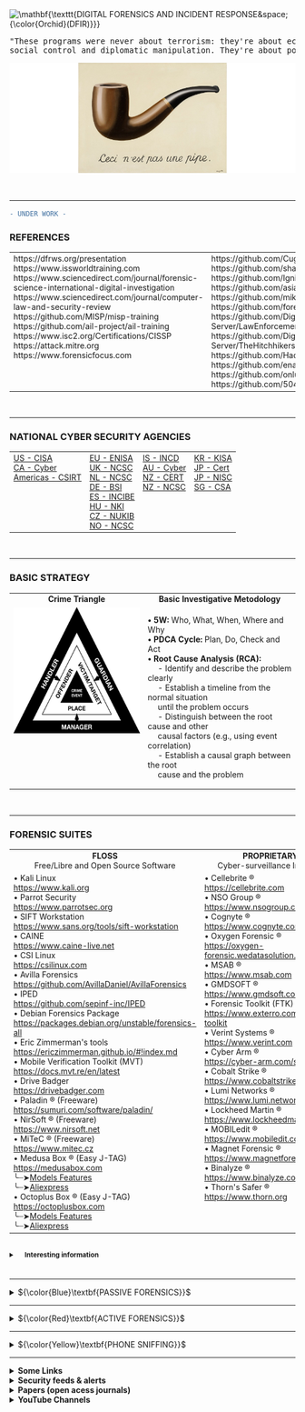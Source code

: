 <!DOCTYPE html>
<html>
<body>

<!-- ############################TAKE#OUT#MDFK#;D##################################### -->

<img src="https://latex.codecogs.com/svg.image?\huge&space;\mathbf{\texttt{DIGITAL&space;FORENSICS&space;AND&space;INCIDENT&space;RESPONSE&space;{\color{Orchid}(DFIR)}}}" title="\mathbf{\texttt{DIGITAL FORENSICS AND INCIDENT RESPONSE&space;{\color{Orchid}(DFIR)}}}" />

<pre>"These programs were never about terrorism: they're about economic spying,
social control and diplomatic manipulation. They're about power." (Edward Snowden)</pre>

![banner](.data/ceci_nest_pas_une_pipe_1929_-_rene_magritte_830px.png)

<!-- ################################################################################# -->
<br>
<hr>

```diff
- UNDER WORK -
```

<h3>REFERENCES</h3>

<table style="width: 100%" cellspacing="0" cellpadding="0">
<tr>
<td valign="top" style="width: 50%">
https://dfrws.org/presentation</br>
https://www.issworldtraining.com</br>
https://www.sciencedirect.com/journal/forensic-science-international-digital-investigation</br>
https://www.sciencedirect.com/journal/computer-law-and-security-review</br>
https://github.com/MISP/misp-training</br>
https://github.com/ail-project/ail-training</br>
https://www.isc2.org/Certifications/CISSP</br>
https://attack.mitre.org</br>
https://www.forensicfocus.com</br>
</td>
<td valign="top" style="width: 50%">
https://github.com/Cugu/awesome-forensics</br>
https://github.com/shadawck/awesome-anti-forensic</br>
https://github.com/Ignitetechnologies/Mindmap</br>
https://github.com/asiamina/A-Course-on-Digital-Forensics</br>
https://github.com/mikeroyal/Digital-Forensics-Guide</br>
https://github.com/forensicswiki/wiki</br>
https://github.com/Digital-Forensics-Discord-Server/LawEnforcementResources</br>
https://github.com/Digital-Forensics-Discord-Server/TheHitchhikersGuidetoDFIRExperiencesFromBeginnersandExperts</br>
https://github.com/Hack-with-Github/Awesome-Hacking</br>
https://github.com/enaqx/awesome-pentest</br>
https://github.com/onlurking/awesome-infosec</br>
https://github.com/504ensicsLabs</br>
</td>
</tr>
</table>

<!-- ################################################################################# -->
<br>
<hr>

<h3>NATIONAL CYBER SECURITY AGENCIES</h3>

<table style="width: 100%" cellspacing="0" cellpadding="0">
<tr>
<td valign="top">
<a href="https://www.cisa.gov/">US - CISA</a><br>
<a href="https://www.cyber.gc.ca/en">CA - Cyber</a><br>
<a href="https://csirtamericas.org/en">Americas - CSIRT</a><br>
</td>
<td valign="top">
<a href="https://www.enisa.europa.eu">EU - ENISA</a><br>
<a href="https://www.ncsc.gov.uk">UK - NCSC</a><br>
<a href="https://english.ncsc.nl">NL - NCSC</a><br>
<a href="https://www.bsi.bund.de/EN">DE - BSI</a><br>
<a href="https://www.incibe.es">ES - INCIBE</a><br>
<a href="https://www.nki.gov.hu/en">HU - NKI</a><br>
<a href="https://www.nukib.cz/en">CZ - NUKIB</a><br>
<a href="https://nsm.no/areas-of-expertise/cyber-securitynorwegian-national-cyber-security-centre-ncsc">NO - NCSC</a><br>
</td>
<td valign="top">
<a href="https://www.gov.il/en/departments/israel_national_cyber_directorate/govil-landing-page">IS - INCD</a><br>
<a href="https://www.cyber.gov.au">AU - Cyber</a><br>
<a href="https://www.cert.govt.nz">NZ - CERT</a><br>
<a href="https://www.ncsc.govt.nz">NZ - NCSC</a><br>
</td>
<td valign="top">
<a href="https://www.kisa.or.kr/EN">KR - KISA</a><br>
<a href="https://www.jpcert.or.jp/english">JP - Cert</a><br>
<a href="https://www.nisc.go.jp/eng/index.html">JP - NISC</a><br>
<a href="https://www.csa.gov.sg">SG - CSA</a><br>
</td>
</tr>
</table>

<!-- ################################################################################# -->
<br>
<hr>

<h3>BASIC STRATEGY</h3>

<table style="width: 100%" cellspacing="0" cellpadding="0">
<tr>
  <td align="center" valign="top"><b>Crime Triangle</b></td>
  <td align="center" valign="top"><b>Basic Investigative Metodology</b></td>
</tr>
<tr>
  <td align="center" valign="top">
    <img src=".data/crime_triangle.png" alt="Image">
  </td>
  <td align="left" valign="top">
    <p>
    <b>• 5W:</b> Who, What, When, Where and Why</br> 
    <b>• PDCA Cycle:</b> Plan, Do, Check and Act</br>
    <b>• Root Cause Analysis (RCA):</b></br>
    &emsp; - Identify and describe the problem clearly</br>
    &emsp; - Establish a timeline from the normal situation</br>
    &emsp;   until the problem occurs</br> 
    &emsp; - Distinguish between the root cause and other</br>
    &emsp;   causal factors (e.g., using event correlation)</br>
    &emsp; - Establish a causal graph between the root</br>
    &emsp;   cause and the problem</br>
    </p>
  </td>
</tr>
</table>

<!-- ################################################################################# -->
<br>
<hr>

<h3>FORENSIC SUITES</h3>

<table style="width: 100%" cellspacing="0" cellpadding="0">
<tr>
<td align="center" valign="top" style="width: 50%"><b>FLOSS</b><br>Free/Libre and Open Source Software</td>
<td align="center" valign="top" style="width: 50%"><b>PROPRIETARY</b><br>Cyber-surveillance Industry</td>
</tr>
<tr>
<td align="left" valign="top" style="width: 50%">
• Kali Linux<br><a href="https://www.kali.org">https://www.kali.org</a><br>
• Parrot Security<br><a href="https://www.parrotsec.org">https://www.parrotsec.org</a><br>
• SIFT Workstation<br><a href="https://www.sans.org/tools/sift-workstation" target="_blank" rel="noopener noreferrer">https://www.sans.org/tools/sift-workstation</a><br>
• CAINE<br><a href="https://www.caine-live.net">https://www.caine-live.net</a><br>
• CSI Linux<br><a href="https://csilinux.com">https://csilinux.com</a><br>
• Avilla Forensics<br><a href="https://github.com/AvillaDaniel/AvillaForensics">https://github.com/AvillaDaniel/AvillaForensics</a><br>
• IPED<br><a href="https://github.com/sepinf-inc/IPED">https://github.com/sepinf-inc/IPED</a><br>
• Debian Forensics Package<br><a href="https://packages.debian.org/unstable/forensics-all">https://packages.debian.org/unstable/forensics-all</a><br>
• Eric Zimmerman's tools<br><a href="https://ericzimmerman.github.io/#!index.md">https://ericzimmerman.github.io/#!index.md</a><br>
• Mobile Verification Toolkit (MVT)<br><a href="https://docs.mvt.re/en/latest">https://docs.mvt.re/en/latest</a><br>
• Drive Badger<br><a href="https://drivebadger.com">https://drivebadger.com</a><br>
• Paladin ® (Freeware)<br><a href="https://sumuri.com/product/paladin-lts/">https://sumuri.com/software/paladin/</a><br>
• NirSoft ® (Freeware)<br><a href="https://www.nirsoft.net/computer_forensic_software.html">https://www.nirsoft.net</a><br>
• MiTeC ® (Freeware)<br><a href="https://www.mitec.cz">https://www.mitec.cz</a><br>
• Medusa Box ® (Easy J-TAG)<br> <a href="https://medusabox.com/">https://medusabox.com</a><br> ╰┈➤<a href="https://medusabox.com/eng/features/features">Models Features</a><br> ╰┈➤<a href="https://aliexpress.com/w/wholesale-medusa-box.html">Aliexpress</a><br>
• Octoplus Box ® (Easy J-TAG)<br><a href="https://octoplusbox.com">https://octoplusbox.com</a><br> ╰┈➤<a href="https://octoplusbox.com/en/features/models/">Models Features</a><br> ╰┈➤<a href="https://www.aliexpress.com/w/wholesale-octoplus-box.html">Aliexpress</a><br>
  </td>
  <td align="left" valign="top" style="width: 50%;">
• Cellebrite ®<br><a href="https://cellebrite.com/" target="_blank" rel="noopener noreferrer">https://cellebrite.com</a><br>
• NSO Group ®<br><a href="https://www.nsogroup.com/" target="_blank" rel="noopener noreferrer">https://www.nsogroup.com</a><br>
• Cognyte ®<br><a href="https://www.cognyte.com/" target="_blank" rel="noopener noreferrer">https://www.cognyte.com</a><br>
• Oxygen Forensic ®<br><a href="https://oxygen-forensic.wedatasolution.com/" target="_blank" rel="noopener noreferrer">https://oxygen-forensic.wedatasolution.com</a><br>
• MSAB ®<br><a href="https://www.msab.com/" target="_blank" rel="noopener noreferrer">https://www.msab.com</a><br>
• GMDSOFT ®<br><a href="https://www.gmdsoft.com/" target="_blank" rel="noopener noreferrer">https://www.gmdsoft.com</a><br>• Forensic Toolkit (FTK) ® <br><a href="https://www.exterro.com/forensic-toolkit" target="_blank" rel="noopener noreferrer">https://www.exterro.com/forensic-toolkit</a><br>
• Verint Systems ®<br><a href="https://www.verint.com/" target="_blank" rel="noopener noreferrer">https://www.verint.com</a><br>
• Cyber Arm ®<br><a href="https://cyber-arm.com/services" target="_blank" rel="noopener noreferrer">https://cyber-arm.com/services</a><br>
• Cobalt Strike ®<br><a href="https://www.cobaltstrike.com" target="_blank" rel="noopener noreferrer">https://www.cobaltstrike.com</a><br>
• Lumi Networks ®<br><a href="https://www.lumi.network" target="_blank" rel="noopener noreferrer">https://www.lumi.network</a><br>
• Lockheed Martin ®<br><a href="https://www.lockheedmartin.com" target="_blank" rel="noopener noreferrer">https://www.lockheedmartin.com/</a><br>
• MOBILedit ®<br><a href="https://www.mobiledit.com/mobiledit-forensic" target="_blank" rel="noopener noreferrer">https://www.mobiledit.com</a><br>
• Magnet Forensic ®<br><a href="https://www.magnetforensics.com/" target="_blank" rel="noopener noreferrer">https://www.magnetforensics.com</a><br>
• Binalyze ®<br><a href="https://www.binalyze.com" target="_blank" rel="noopener noreferrer">https://www.binalyze.com</a><br>
• Thorn's Safer ®<br><a href="https://www.thorn.org/" target="_blank" rel="noopener noreferrer">https://www.thorn.org</a><br>
</td>
</tr>
</table>
<br>
<sub>
<details>
<p><summary><b>&emsp; Interesting information</b></summary></p>
<p>• Beyond the Veil of Surveillance: Private Sector Offensive Actors (PSOAs)</p>
<p>https://socradar.io/beyond-the-veil-of-surveillance-private-sector-offensive-actors-psoas</p>
<p>• Burn, drown, or smash your phone: Forensics can extract data anyway</p>
<p>https://www.zdnet.com/article/burn-drown-or-smash-your-phone-forensics-can-extract-data-anyway</p>
<p>• How law enforcement gets around your smartphone’s encryption</p>
<p>https://arstechnica.com/information-technology/2021/01/how-law-enforcement-gets-around-your-smartphones-encryption/</p>
<p>• Cellphone data used to solve murder case from 2 years ago, police say</p>
<p>https://www.youtube.com/watch?v=EmWsW_p_ta4</p>
<p>• The Stingray: How Law Enforcement Can Track Your Every Move</p>
<p>https://www.youtube.com/watch?v=wzSgLpNrr2E</p>
<p>• Police are tracking you and your license plates</p>
<p>https://www.youtube.com/watch?v=DH7edXaZS0A</p>
<p>• SCOTUS: Police Need Search Warrant to Ping cell Phones</p>
<p>https://www.youtube.com/watch?v=ASYm-3NJ-GA&t=40s</p>
<p>• EFF to Michigan Court: Governments Shouldn’t Be Allowed to Use a Drone to Spy on You Without a Warrant
<p>https://www.eff.org/deeplinks/2023/09/eff-michigan-court-governments-shouldnt-be-allowed-use-drone-spy-you-without
<p>• Forensics Journal Comparative analysis of mobile forensic proprietary tools: an application in forensic investigation (2022)</p>
<p>https://www.forensicscijournal.com/articles/jfsr-aid1039.pdf</p>
<p>• Methodology for Forensics Data Reconstruction on Mobile Devices with Android Operating System Applying In-System</p>
<p>Programming and Combination Firmware (2020)</p>
<p>https://ppee.unb.br/wp-content/uploads/2020/12/Artigo_Claudinei-Morim.pdf</p>
</details>
</sub>

<!-- ################################################################################# -->
<br>
<hr>

<details>
<summary>${\color{Blue}\textbf{PASSIVE FORENSICS}}$</summary>
<br>

<h3>FORENSIC STANDARDS</h3>

Visit our repo tree: <a href="https://github.com/RENANZG/My-Forensics/tree/main/2.FORENSIC_STANDARDS">2.FORENSIC_STANDARDS</a>

<h3>FORENSIC TOOLS</h3>

<h4>ONLINE</h4>
• Virus Total - https://www.virustotal.com</br>
• Binvis - https://binvis.io</br>
• Hybrid - https://hybrid-analysis.com</br>
• Any Run - https://app.any.run</br>
• IP Logger - https://iplogger.org</br>
• IP Tracker - https://iplogger.org/ip-tracker</br>
• Location Tracker - https://iplogger.org/location-tracker</br>
• URL checker -  https://iplogger.org/url_checker</br>
• MAC address lookup - https://iplogger.org/mac-checker</br>
• IP API</br>
&emsp; - ip-api - https://ip-api.com</br>
&emsp; - ipify - https://www.ipify.org</br>
&emsp; - ipapi - https://ipapi.co</br>
&emsp; - vpnapi - https://vpnapi.io</br>
&emsp; - ipapi - https://ipapi.com</br>
• Name OSINT - https://namechk.com</br>
• Awesome Osint - https://github.com/jivoi/awesome-osint</br>
• Sherlock Project - https://github.com/sherlock-project/sherlock</br>
• Message Header Analyzer - https://mha.azurewebsites.net/  |  https://github.com/microsoft/MHA</br>
• Reverse Shell Generator - https://www.revshells.com</br>
• Magic Numbers - https://en.wikipedia.org/wiki/Magic_number_(programming)</br>
• Rainbow Tables (Hashes) - https://hashes.com/en/decrypt/hash</br>

<h4>OFFLINE</h4>
• ImHex - https://github.com/WerWolv/ImHex</br>
• ImageJ - https://github.com/imagej/ImageJ</br>
• Drive Badger - Covert Data Exfiltration Operations - https://github.com/drivebadger/drivebadger</br>
• Making Maps for Investigators - https://github.com/northloopforensics/Fetch</br>
• Offensive Google framework - https://github.com/mxrch/GHunt</br>
• Bitlocker Key Finder - https://github.com/northloopforensics/Bitlocker_Key_Finder</br>
• https://github.com/teamdfir/sift</br>
• https://github.com/keydet89/RegRipper3.0</br>
• https://www.autopsy.com/download/</br>
• https://www.nomoreransom.org/en/index.html</br>
• https://docs.microsoft.com/en-us/sysinternals/downloads</br>
• https://www.hirensbootcd.org/download</br>

<h3>VOLATILE MEMORY ANALYSIS</h3>
• Volatility</br>
https://www.volatilityfoundation.org/releases</br>
• Linux Memory Extractor (LiME)</br>
https://github.com/504ensicsLabs/LiME</br>
• Cobalt Strike in memory</br>
https://andreafortuna.org/2020/11/22/how-to-detect-cobalt-strike-activity-in-memory-forensics/</br>

<h3>JTAG, CHIP-OFF AND ISP FORENSICS</h3>
https://www.teeltech.com/ufaqs/what-is-jtag-chip-off-and-isp</br>
https://www.cellebritelearningcenter.com/mod/page/view.php?id=11903</br>
https://www.fletc.gov/jtag-chipoff-smartphones-training-program</br>
https://www.gillware.com/phone-data-recovery-services/jtag-chip-off-forensics</br>
https://www.gillware.com/phone-data-recovery-services/chip-off-forensics-services</br>

<h4>Researching support for phones in JTAG software</h4>
https://octoplusbox.com</br>
https://medusabox.com</br>
https://www.riffbox.org</br>
https://easy-jtag.com </br>
https://z3x-team.com</br>

<h3>CRYPTOCURRENCIES ANALYSIS</h3>
https://www.chainalysis.com</br>
https://www.blocksherlock.com/home/blockchain-explorers</br>
https://github.com/demining/CryptoDeepTools</br>
https://github.com/demining/bitcoindigger</br>
https://github.com/demining/Dao-Exploit</br>


</details>

<!-- ################################################################################# -->
<hr>

<details>
<summary>${\color{Red}\textbf{ACTIVE FORENSICS}}$</summary>

<!-- ################################# -->

<h3>POLICE HACKING</h3>

Visit our repo tree: <a href="https://github.com/RENANZG/My-Forensics/tree/main/4.POLICE_HACKING">4.POLICE_HACKING</a>

<h3>LAW ENFORCEMENT AGENCY (LEA)</h3>

<h4>• Rule of Law Benchmarks</h4>

<h5>Always remember that the law in books is different from the law in action.</h5>

<h4>• International Convention</h4>
∙ UNO - Library of Resources - https://www.unodc.org/e4j/en/resdb/index.html</br>
∙ Budapest Convention - Cybercrime - https://www.coe.int/en/web/cybercrime/the-budapest-convention</br>
∙ Octopus Project - https://coe.int/en/web/cybercrime/octopus-project</br>
∙ Five Eyes - https://en.wikipedia.org/wiki/Five_Eyes</br>

<h4>• Council of Europe - Cybercrime</h4>
∙ Cybercrime - https://www.coe.int/cybercrime</br>
∙ GLACY+ - https://coe.int/en/web/cybercrime/glacyplus</br>
∙ iPROCEEDS-2 - https://coe.int/en/web/cybercrime/iproceeds-2</br>
∙ Octopus Project - https://coe.int/en/web/cybercrime/octopus-project</br>
∙ CyberSouth - https://coe.int/en/web/cybercrime/cybersouth</br>
∙ CyberEast - https://coe.int/en/web/cybercrime/cybereast</br>

<h4>• Investigatory Powers - Criminal Law</h4>

<h6>Americas</h6> 
∙ US - Federal Rules - Criminal Procedure - Overview - <a href="https://www.law.cornell.edu/wex/criminal_procedure" target="_blank">Link</a></br>
∙ US - Federal Rules - Criminal Procedure - Rule 41 - Search and Seizure - <a href="https://www.law.cornell.edu/rules/frcrmp/rule_41" target="_blank">Link</a></br>

<h6>Union European</h6>
∙ UE - Criminal procedural laws across the European Union – A comparative analysis - <a href="https://www.europarl.europa.eu/RegData/etudes/STUD/2018/604977/IPOL_STU(2018)604977(ANN01)_EN.pdf" target="_blank">Link</a></br>
∙ UK - Crime, justice and law - Law and practice - <a href="https://www.gov.uk/guidance/rules-and-practice-directions-2020" target="_blank">Link</a></br>
∙ UK - Public General Acts - Investigatory Powers Act 2016 - <a href="https://www.legislation.gov.uk/ukpga/2016/25/contents" target="_blank">Link</a></br>
∙ GE - German Criminal Code (Strafgesetzbuch – StGB) - <a href="https://www.gesetze-im-internet.de/englisch_stgb" target="_blank">Link</a></br>
∙ GE - German Code of Criminal Procedure (Strafprozeßordnung – StPO) - <a href="https://www.gesetze-im-internet.de/englisch_stpo/index.html" target="_blank">Link</a></br>

![architecture](https://github.com/RENANZG/My-Forensics/assets/53377291/f92b0055-29fe-40de-9a45-da845d0f3f4b)

<!-- ################################# -->

<h2>The Five, Nine, & Fourteen Eyes surveillance alliance includes the following countries:</h2>

<table style="width: 100%;" cellspacing="0" cellpadding="0">
<tr>
<td align="left"><b>Countries</b></td>
<td align="center"><b>Five Eyes</b></td>
<td align="center"><b>Nine Eyes</b></td>
<td align="center"><b>Fourteen Eyes</b></td>
<td align="center"><b>Other</b></td>
</tr>
<tr>
<td align="left">United Kingdom</td>
<td align="center">✔️</td>
<td align="center">✔️</td>
<td align="center">✔️</td>
<td align="center"></td>
</tr>
<tr>
<td align="left">United States</td>
<td align="center">✔️</td>
<td align="center">✔️</td>
<td align="center">✔️</td>
<td align="center"></td>
</tr>
<tr>
<td align="left">Australia</td>
<td align="center">✔️</td>
<td align="center">✔️</td>
<td align="center">✔️</td>
<td align="center"></td>
</tr>
<tr>
<td align="left">Canada</td>
<td align="center">✔️</td>
<td align="center">✔️</td>
<td align="center">✔️</td>
<td align="center"></td>
</tr>
<tr>
<td align="left">New Zealand</td>
<td align="center">✔️</td>
<td align="center">✔️</td>
<td align="center">✔️</td>
<td align="center"></td>
</tr>
<tr>
<td align="left">Denmark</td>
<td align="center"></td>
<td align="center">✔️</td>
<td align="center">✔️</td>
<td align="center"></td>
</tr>
<tr>
<td align="left">Netherlands</td>
<td align="center"></td>
<td align="center">✔️</td>
<td align="center">✔️</td>
<td align="center"></td>
</tr>
<tr>
<td align="left">France</td>
<td align="center"></td>
<td align="center">✔️</td>
<td align="center">✔️</td>
<td align="center"></td>
</tr>
<tr>
<td align="left">Norway</td>
<td align="center"></td>
<td align="center"></td>
<td align="center">✔️</td>
<td align="center"></td>
</tr>
<tr>
<td align="left">Germany</td>
<td align="center"></td>
<td align="center"></td>
<td align="center">✔️</td>
<td align="center"></td>
</tr>
<tr>
<td align="left">Belgium</td>
<td align="center"></td>
<td align="center"></td>
<td align="center">✔️</td>
<td align="center"></td>
</tr>
<tr>
<td align="left">Spain</td>
<td align="center"></td>
<td align="center"></td>
<td align="center">✔️</td>
<td align="center"></td>
</tr>
<tr>
<td align="left">Sweden</td>
<td align="center"></td>
<td align="center"></td>
<td align="center">✔️</td>
<td align="center"></td>
</tr>
<tr>
<td align="left">Italy</td>
<td align="center"></td>
<td align="center"></td>
<td align="center">✔️</td>
<td align="center"></td>
</tr>
<tr>
<td align="left">Israel</td>
<td align="center"></td>
<td align="center"></td>
<td align="center"></td>
<td align="center">✔️</td>
</tr>
<tr>
<td align="left">Japan</td>
<td align="center"></td>
<td align="center"></td>
<td align="center"></td>
<td align="center">✔️</td>
</tr>
<tr>
<td align="left">Singapore</td>
<td align="center"></td>
<td align="center"></td>
<td align="center"></td>
<td align="center">✔️</td>
</tr>
<tr>
<td align="left">South Korea</td>
<td align="center"></td>
<td align="center"></td>
<td align="center"></td>
<td align="center">✔️</td>
</tr>
</table>

<!-- ################################# -->
<hr>


<h3> MALWARES, BACKDOORS, ZERO-DAYS, DATA POISONING, SUPPLY CHAIN ATTACK, MAN-IN-THE-MIDDLE (MITM), HONEY POTS, AND SOCIAL ENGINEERING ATTACK</h3>

• MITRE ATT&CK - ICS Techniques</br>
https://attack.mitre.org/techniques/ics</br>

• MITRE ATT&CK - Mobile Techniques</br>
https://attack.mitre.org/techniques/mobile/</br>

• MITRE ATT&CK - Enterprise Techniques</br>
https://attack.mitre.org/techniques/enterprise/</br>

<h4>• Some Cases</h4>

![1_dRthFvGk3zqARHOPzAymQQ](https://github.com/RENANZG/My-Forensics/assets/53377291/b347418d-dd76-4e0f-b075-e95db4817340)</br>

∙ Omerta Digital (FBI Honey Pot?)</br>
https://www.omertadigital.com/</br>
∙ Case: ANON (also stylized as AN0M or ΛNØM)</br>
https://en.wikipedia.org/wiki/ANOM</br>
https://www.vice.com/en/article/n7b4gg/anom-phone-arcaneos-fbi-backdoor</br>
∙ Case: EncroChat</br>
https://en.wikipedia.org/wiki/EncroChat</br>
https://eucrim.eu/news/germany-federal-court-of-justice-confirms-use-of-evidence-in-encrochat-cases</br>
https://xperylab.medium.com/the-dark-phones-encrochat-criminals-are-building-their-own-communication-system-474f3aeef759</br>
∙ Case: Pegasus Spyware (NSO Group)</br>
https://theintercept.com/2021/07/27/pegasus-nso-spyware-security</br>
∙ Case: Verint</br>
https://wikileaks.org/spyfiles/docs/VERINT_2012_AvneTurn_en.html</br>
https://www.reddit.com/r/InfoSecNews/comments/sxxzju/leaktheanalyst_group_leak_critical_data_from/</br>
∙ Case: Phantom Secure</br>
https://en.wikipedia.org/wiki/Phantom_Secure</br>
https://www.vice.com/en/article/v7m4pj/the-network-vincent-ramos-phantom-secure</br>
∙ Case: Sky Global</br>
https://en.wikipedia.org/wiki/Shutdown_of_Sky_Global</br>
∙ Case: Bundestrojaner  </br>
https://en.wikipedia.org/wiki/Bundestrojaner</br>
∙ Case: Magic Lantern</br>
https://en.wikipedia.org/wiki/Magic_Lantern_(software)</br>
https://github.com/bibanon/bibanon/blob/0b84bb23794c91c238a5601403898b61b5d193fc/Encyclopedia/History/Events/Pifts.md?</br>plain=1#L125
∙ Case: Cryptophon</br>
https://en.wikipedia.org/wiki/Tron_(hacker)#Cryptophon</br>
∙ Planting Tiny Spy Chips in Hardware Can Cost as Little as $200</br>
https://www.wired.com/story/plant-spy-chips-hardware-supermicro-cheap-proof-of-concept</br>
∙ Installation of beacon implants</br>
https://arstechnica.com/tech-policy/2014/05/photos-of-an-nsa-upgrade-factory-show-cisco-router-getting-implant  </br>
∙ The tricky issue of spyware with a badge: meet ‘policeware’</br>
https://arstechnica.com/information-technology/2007/07/will-security-firms-avoid-detecting-government-spyware</br>
∙ Analisi della normativa e della giurisprudenza sul captatore informatico e la spiegazione del Caso Exodus</br>
https://www.dirittoconsenso.it/2021/11/11/captatore-informatico-trojan-di-stato</br>
∙ LightEater Demo: Stealing GPG keys/emails in Tails via remote firmware infection</br>
https://www.youtube.com/watch?v=sNYsfUNegEA</br>
∙ KeyGrabber Forensic Keylogger</br>
https://www.youtube.com/watch?v=6JJo8qCYE8M</br>
</br>

<h4>• Tor Browser Fingerprint</h4>
∙ TOR Fingerprinting - https://blog.torproject.org/browser-fingerprinting-introduction-and-challenges-ahead</br>
∙ Attacks on Tor - https://github.com/Attacks-on-Tor/Attacks-on-Tor</br>
∙ EFF Test - https://coveryourtracks.eff.org/learn</br>
</br>

<h4>• Forensics Footprints</h4>
∙ https://github.com/PaulNorman01/Forensia</br>
</br>

<h4>• Supply Chain Attack</h4>
∙ https://reproducible-builds.org</br>
∙ https://github.com/SAP/risk-explorer-for-software-supply-chains</br>
∙ https://github.com/ossillate-inc/packj</br>
</br>

<h4>• APT & Cybercriminal Campagin Collections</h4>
∙ https://github.com/CyberMonitor/APT_CyberCriminal_Campagin_Collections</br>
</br>

<h4>• Man-In-The-Middle</h4>
∙ https://github.com/jakev/mitm-helper-wifi</br>
∙ https://github.com/jakev/mitm-helper-vpn</br>

<!-- ################################# -->

<h4>• Private Agents and LEA</h4>

<ul>
<li><a href="https://www.nakedcapitalism.com/2019/02/reverse-location-search-warrant-a-new-personal-data-hoovering-exercise-brought-to-you-by-google.html">“Reverse Location Search Warrant”: A New Personal Data Hoovering Exercise Brought to You by Google (2019)</a></li>
<li><a href="https://www.nakedcapitalism.com/2021/07/as-un-human-rights-chief-urges-stricter-rules-snowden-calls-for-end-to-spyware-trade.html">As UN Human Rights Chief Urges Stricter Rules, Snowden Calls for End to Spyware Trade (2021)</a></li>
</ul>

<!-- ################################# -->

<h4>• Liability for Contents</h4>

<ul>
<li><a href="https://startyourownisp.com/">How to start your own ISP</a></li>
<li><a href="https://i.imgur.com/3fHyG2S.png">Where are torrents permitted?</a></li>
<li><a href="http://www.ukispcourtorders.co.uk/">UK ISP Court Orders</a></li>
<li><a href="https://en.wikipedia.org/wiki/Web_Sheriff">Web Sheriff</a></li>
<li><a href="https://www.theverge.com/2020/1/31/21116788/earn-it-act-section-230-lindsey-graham-draft-bill-encryption">A new bill could punish web platforms for using end-to-end encryption</a></li>
<li><a href="https://www.polygon.com/2019/9/19/20874384/french-court-steam-valve-used-games-eu-law">French court rules that Steam’s ban on reselling used games is contrary to European law</a></li>
<li><a href="https://www.theguardian.com/media/2019/mar/26/meps-approve-sweeping-changes-to-copyright-law-european-copyright-directive">MEPs approve sweeping changes to copyright law</a></li>
<li><a href="https://www.lifewire.com/legalities-of-linking-3468972">The Legalities of Linking</a></li>
<li><a href="https://klarislaw.com/wp-content/uploads/klarislaw-copyright-liability-for-linking-and-embedding.pdf">COPYRIGHT LIABILITY FOR LINKING AND EMBEDDING - Klaris Law (.PDF)</a></li>
<li><a href="https://www.engadget.com/2016/04/08/eu-court-linking-copyrighted-content-is-legal/">EU court says linking to copyrighted material isn&#39;t illegal</a></li>
<li><a href="https://torrentfreak.com/ip-address-is-not-enough-to-identify-pirate-us-court-of-appeals-rules-180828/">IP Address is Not Enough to Identify Pirate, US Court of Appeals Rules</a> - (<a href="https://cdn.ca9.uscourts.gov/datastore/opinions/2018/08/27/17-35041.pdf">.PDF</a>)</li>
<li><a href="https://torrentfreak.com/new-eu-piracy-watchlist-targets-key-pirate-sites-and-cloudflare-181210/">New EU Piracy Watchlist Targets Key Pirate Sites and Cloudflare</a> - (<a href="https://torrentfreak.com/images/tradoc_157564.pdf">.PDF</a>)</li>
<li><a href="https://torrentfreak.com/domain-registrar-can-be-held-liable-for-pirate-site-court-rules-181224/">Domain Registrar Can be Held Liable for Pirate Site, Court Rules</a></li>
<li><a href="https://torrentfreak.com/reporting-when-pirate-releases-hit-the-internet-is-apparently-illegal-now-190101/">Reporting When Pirate Releases Hit The Internet is Apparently Illegal Now</a></li>
<li><a href="https://torrentfreak.com/swiss-copyright-law-downloading-stays-legal-no-site-blocking/">Swiss Copyright Law: Downloading Stays Legal, No Site Blocking</a></li>
<li><a href="https://en.wikipedia.org/wiki/List_of_websites_blocked_in_the_United_Kingdom">List of websites blocked in the United Kingdom</a></li>
<li><a href="https://arxiv.org/abs/1902.05796">Who Watches the Watchmen: Exploring Complaints on the Web</a></li>
<li><a href="https://torrentfreak.com/major-us-isps-refuse-to-discuss-repeat-infringer-policies-190912/">Major US ISPs Refuse to Discuss Repeat Infringer Policies</a></li>
<li><a href="https://www.theregister.co.uk/2019/07/20/creative_content_piracy/">British ISPs throw in the towel, give up sending out toothless copyright infringement warnings</a></li>
</ul>


<!-- ################################# -->

<h3>NETWORK ANALYSIS</h3>
∙ Snort - https://github.com/snort3</br>
∙ NMAP - https://nmap.org</br>
∙ Wireshark - https://www.wireshark.org</br>

</br>

<!-- ################################# -->

<h3>METADATA</h3>
∙ ExifTool - https://github.com/exiftool/exiftool</br>
∙ PhotoDNA - https://anishathalye.com/inverting-photodna</br>
∙ Geo-tags</br>
</br>

<!-- ################################# -->

<h3>REVERSE ENGINEERING</h3>
https://github.com/alphaSeclab/awesome-reverse-engineering</br>
</br>

<!-- ################################# -->

<h3>SOCIAL ENGINEERING ATTACK</h3>
https://github.com/giuliacassara/awesome-social-engineering</br>
https://github.com/trustedsec/social-engineer-toolkit</br>

<br>
</details>

<!-- ############################################################################### -->
<hr>

<details>
<summary>${\color{Yellow}\textbf{PHONE SNIFFING}}$</summary>
<br>

<table>
<tr>
<td>NAME</td>
<td>MEANING</td>
</tr>
<tr>
<td>IMEI</td>
<td><a href="https://en.wikipedia.org/wiki/International_Mobile_Equipment_Identity">International Mobile Equipment Identity</a></td>
</tr>
<tr>
<td>IMSI</td>
<td><a href="https://en.wikipedia.org/wiki/International_mobile_subscriber_identity">International Mobile Subscriber Identity</a></td>
</tr>
<tr>
<td>MCC</td>
<td><a href="https://en.wikipedia.org/wiki/Mobile_country_code">Mobile Country Code</a></td>
</tr>
<tr>
<td>MNC</td>
<td><a href="https://en.wikipedia.org/wiki/Mobile_country_code">Mobile Network Code</a></td>
</tr>
<tr>
<td>MSIN</td>
<td><a href="https://en.wikipedia.org/wiki/Mobile_identification_number">Mobile Subscription Identification Number</a></td>
</tr>
<tr>
<td>ICCID</td>
<td><a href="https://en.wikipedia.org/wiki/SIM_card#ICCID">Integrated Circuit Card Identifier</a></td>
</tr>
<tr>
<td>MSID</td>
<td><a href="https://www.pcmag.com/encyclopedia/term/mobile-station">Mobile Station ID</a></td>
</tr>
<tr>
<td></td>
<td></td>
</tr>
<tr>
<td>GSM</td>
<td><a href="https://en.wikipedia.org/wiki/GSM">Global System for Mobile Communications</a></td>
</tr>
<tr>
<td>SIM Card</td>
<td><a href="https://en.wikipedia.org/wiki/SIM_card">Subscriber Identity Module Card</a></td>
</tr>
<tr>
<td>SMS</td>
<td><a href="https://en.wikipedia.org/wiki/SMS">Short Message/Messaging Service</a></td>
</tr>
<tr>
<td>SDR</td>
<td><a href="https://en.wikipedia.org/wiki/Software-defined_radio">Software-Defined Radio</a></td>
</tr>
</table>

![image](https://user-images.githubusercontent.com/53458032/209445888-a0b016ee-0b05-49d6-a4ab-d14d72f632f7.png)

<h3>Useful Websites</h3>

- OpenCellID - [Link](https://opencellid.org/)
- Cell Tower Locator (Cell2GPS) - [Link](http://www.cell2gps.com/)
- Cell Phone Trackers - [Link](https://cellphonetrackers.org/)
- International Numbering Plans - [Link](https://www.numberingplans.com/)
- GSM World Coverage Map and GSM Country List - [Link](https://www.worldtimezone.com/gsm.html)
- Imei Info - https://www.imei.info
- Phones - https://www.gsmarena.com
- Cell Towers - https://opencellid.org

<h3>Information & Explanations</h3>

- IMSI-catcher - [Link](https://en.wikipedia.org/wiki/IMSI-catcher)
- GSM frequency bands - [Link](https://en.wikipedia.org/wiki/GSM_frequency_bands)
- List of software-defined radios - [Link](https://en.wikipedia.org/wiki/List_of_software-defined_radios)

<h3>Useful Apps</h3>

- Mobile Software
  - AIMSICD - [Link](https://github.com/CellularPrivacy/Android-IMSI-Catcher-Detector)
  - SnoopSnitch - [Link](https://f-droid.org/en/packages/de.srlabs.snoopsnitch/)
- Desktop Software
  - GsmEvil 2 - [Link](https://github.com/ninjhacks/gsmevil2)
  - IMSI-catcher - [Link](https://github.com/Oros42/IMSI-catcher)

<h3>Equipment</h3>

<pre>
GSM 900 / GSM 1800 MHz are used in most parts of the world: Europe, Asia, Australia, Middle East, Africa.
GSM 850 / GSM 1900 MHz are used in the United States, Canada, Mexico and most countries of S. America.
</pre>

- SDR
  - RTL-SDR (65MHz-2.3GHz) - [Link](https://www.amazon.com/dp/B06Y1HKLHY)
- Antenna
  - Antenna - [Link](https://www.amazon.com/dp/B07HQJKMBD)

<h3>Equipment</h3>

- Catching IMSI Catchers - [Link](https://youtu.be/eivHO1OzF5E)

<h3>GSM Sniffing Install/Setup Guide</h3>

<h4>Install</h4>

<pre>
$ sudo apt install python3-numpy python3-scipy python3-scapy gr-gsm
$ git clone https://github.com/Oros42/IMSI-catcher && cd IMSI-catcher
$ sudo grgsm_livemon && python3 simple_IMSI-catcher.py --sniff
</pre>

<h4>GSM Install Error? Try this!</h4>

<pre>
$ sudo apt-get install -y \
cmake \
autoconf \
libtool \
pkg-config \
build-essential \
docutils \
libcppunit-dev \
swig \
doxygen \
liblog4cpp5-dev \
gnuradio-dev \
gr-osmosdr \
libosmocore-dev \
liborc-0.4-dev \
swig

$ gnuradio-config-info -v
</pre>

<h4>Tips</h4>

<pre>
$ sudo grgsm_scanner -l # List your SDR connected.
$ sudo grgsm_scanner    # Scan for cell towers near you.
$ sudo grgsm_livemon    # Live radio scanning.
</pre>

<br>
</details>

<!-- ################################################################################# -->
<hr>

<details>
<summary><b>Some Links</b></summary>
https://www.cve.org</br>
https://www.cvedetails.com</br>
https://www.openwall.com</br>
https://lkrg.org</br>
https://attack.mitre.org</br>
https://www.hackthebox.com</br>
https://www.htcia.org</br>
https://www.exterro.com</br>
https://www.forensicfocus.com</br>
https://www.osforensics.com</br>
https://www.magnetforensics.com</br>
https://www.exterro.com/ftk-product-downloads/how-to-run-ftk-imager-from-a-flash-drive-imager-lite</br>
https://www.reddit.com/r/digitalforensics</br>
https://www.reddit.com/r/InfoSecNews</br>
https://github.com/yeahhub/Hacking-Security-Ebooks</br>
https://github.com/InfoSecIITR/reading-material</br>
https://www.nowsecure.com</br>

https://www.fbi.gov</br>
https://www.justice.gov/news</br>
https://coe.int/en/web/cybercrime</br>
https://sherloc.unodc.org</br>
https://www.enisa.europa.eu</br>
https://necessaryandproportionate.org</br>
</details>

<!-- ################################# -->

<details>
<summary><b>Security feeds & alerts</b></summary>
• CVE Alerting Platform</br>
https://github.com/opencve/opencve</br>
• The Hacker News - Newsletter</br>
https://thehackernews.com/#email-outer</br>
• Forensic Focus - Newsletter</br>
https://www.forensicfocus.com</br>
• Google Scholar - Alerts</br>
https://scholar.google.com/scholar_alerts?view_op=list_alerts&hl=en-US</br>
</details>

<!-- ################################# -->

<details>
<summary><b>Papers (open acess journals)</b></summary>
• Make a Google Scholar search from an interesting subject that you want to follow up on.</br>
• Search paramters example: </br>
<pre>police hacking intext:ilegal intext:abusive intext:law</pre>
• You could set keywords alerts: https://scholar.google.com/scholar_alerts?view_op=list_alerts</br>
<br></br>
• Science Direct - Forensic Science International: Digital Investigation</br>
https://www.sciencedirect.com/journal/forensic-science-international-digital-investigation</br>
• Science Direct - Computer Law & Security Review</br>
https://www.sciencedirect.com/journal/computer-law-and-security-review</br>
• International Journal of Intelligence and CounterIntelligence</br>
https://www.tandfonline.com/journals/ujic20</br>
• Information Security Journal: A Global Perspective</br>
https://www.tandfonline.com/journals/uiss20</br>
• Policing and Society - An International Journal of Research and Policy</br>
https://www.tandfonline.com/journals/gpas20</br>
• Police Practice and Research - An International Journal</br>
https://www.tandfonline.com/journals/gppr20</br>
• Journal of Applied Security Research</br>
https://www.tandfonline.com/journals/wasr20</br>
• Information Systems Security</br>
https://www.tandfonline.com/journals/uiss19</br>
• Journal of Computer Information Systems</br>
https://www.tandfonline.com/journals/ucis20</br>
• Australian Journal of Forensic Sciences</br>
https://www.tandfonline.com/journals/tajf20</br>
</details>

<!-- ################################ -->

<details>
<summary><b>YouTube Channels</b></summary>
https://www.youtube.com/@DEFCONConference</br>
https://www.youtube.com/@BlackHatOfficialYT</br>
https://www.youtube.com/@DFRWS</br>
https://www.youtube.com/@SANSForensics</br>
https://www.youtube.com/@SANSOffensiveOperations</br>
https://www.youtube.com/@RSAConference</br>
https://www.youtube.com/@USENIXEnigmaConference</br>
https://www.youtube.com/@DebConfVideos</br>
https://www.youtube.com/@hitbsecconf</br>
https://www.youtube.com/@44contv</br>
https://www.youtube.com/@OffensiveCon</br>
https://www.youtube.com/@secwestnet</br>
https://www.youtube.com/@EkopartyConference</br>
https://www.youtube.com/@reconmtl</br>
https://www.youtube.com/@TROOPERScon</br>
https://www.youtube.com/@MCH2022NL</br>
</details>

</body>
</html>